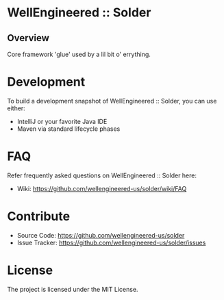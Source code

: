 # WellEngineered :: Solder

## Overview

Core framework 'glue' used by a lil bit o' errything.

# Development

To build a development snapshot of WellEngineered :: Solder, you can use either:

* IntelliJ or your favorite Java IDE
* Maven via standard lifecycle phases

# FAQ

Refer frequently asked questions on WellEngineered :: Solder here:

* Wiki: https://github.com/wellengineered-us/solder/wiki/FAQ

# Contribute

- Source Code: https://github.com/wellengineered-us/solder
- Issue Tracker: https://github.com/wellengineered-us/solder/issues

# License

The project is licensed under the MIT License.
